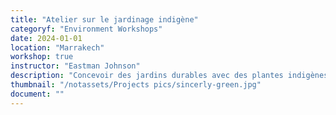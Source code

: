 ```yaml
---
title: "Atelier sur le jardinage indigène"
categoryf: "Environment Workshops"
date: 2024-01-01
location: "Marrakech"
workshop: true
instructor: "Eastman Johnson"
description: "Concevoir des jardins durables avec des plantes indigènes."
thumbnail: "/notassets/Projects pics/sincerly-green.jpg"
document: ""
---
```

